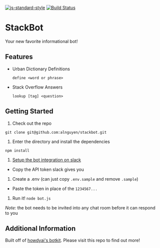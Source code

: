 [![js-standard-style](https://img.shields.io/badge/code%20style-standard-brightgreen.svg)](http://standardjs.com/)
[![Build Status](https://semaphoreci.com/api/v1/alnguyen/stackbot/branches/master/shields_badge.svg)](https://semaphoreci.com/alnguyen/stackbot)

StackBot
========

Your new favorite informational bot!

Features
--------

* Urban Dictionary Definitions

  `define <word or phrase>`

* Stack Overflow Answers

  `lookup [tag] <question>`

Getting Started
---------------

1. Check out the repo

  `git clone git@github.com:alnguyen/stackbot.git`

1. Enter the directory and install the dependencies

  `npm install`

1. [Setup the bot integration on slack](https://my.slack.com/services/new/bot)

  * Copy the API token slack gives you

1. Create a .env (can just copy `.env.sample` and remove `.sample`)

  * Paste the token in place of the `1234567...`

1. Run it! `node bot.js`

_Note:_ the bot needs to be invited into any chat room before it can respond to you

Additional Information
----------------------

Built off of [howdyai's botkit](https://github.com/howdyai/botkit).  Please visit this repo to find out more!